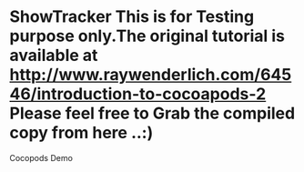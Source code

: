 ShowTracker 
This is for Testing purpose only.The original tutorial is available at
http://www.raywenderlich.com/64546/introduction-to-cocoapods-2
Please feel free to Grab the compiled copy from here ..:)
===========

Cocopods Demo
